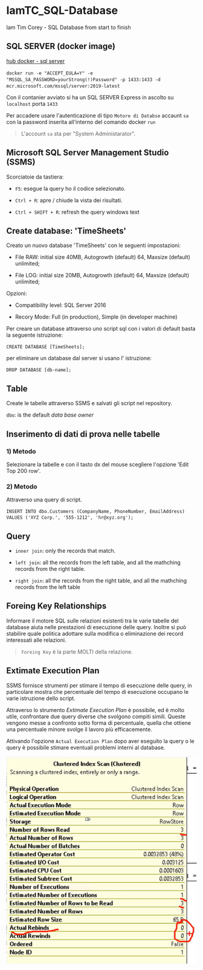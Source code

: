 # IamTC_SQL-Database
Iam Tim Corey - SQL Database from start to finish 

## SQL SERVER (docker image)

[hub docker - sql server ](https://hub.docker.com/_/microsoft-mssql-server)

`docker run -e "ACCEPT_EULA=Y" -e "MSSQL_SA_PASSWORD=yourStrong(!)Password" -p 1433:1433 -d mcr.microsoft.com/mssql/server:2019-latest`

Con il contanier avviato si ha un SQL SERVER Express in ascolto su `localhost` porta `1433`

Per accadere usare l'autenticazione di tipo `Motore di Databse` accaunt `sa` con la password inserita all'interno del comando docker `run`


> L'account `sa` sta per "System Administarator".


## Microsoft SQL Server Management Studio (SSMS)

Scorciatoie da tastiera:

- `F5`: esegue la query ho il codice selezionato.

- `Ctrl + R`: apre / chiude la vista dei risultati.

- `Ctrl + SHIFT + R`: refresh the query windows text


## Create database: 'TimeSheets' 

Creato un nuovo database 'TimeSheets' con le seguenti impostazioni:

- File RAW: initial size 40MB, Autogrowth (default) 64, Maxsize (default) unlimited;

- File LOG: initial size 20MB, Autogrowth (default) 64, Maxsize (default) unlimited;


Opzioni:

- Compatibility level: SQL Server 2016

- Recory Mode: Full (in production), Simple (in developer machine)

Per creare un database attraverso uno script sql con i valori di default basta la seguente istruzione:

```
CREATE DATABASE [TimeSheets];
```

per eliminare un database dal server si usano l' istruzione:
```
DROP DATABASE [db-name];
```

## Table

Create le tabelle attraverso SSMS e salvati gli script nel repository.

`dbo`: is the default *data base owner*

## Inserimento di dati di prova nelle tabelle

### 1) Metodo
Selezionare la tabelle e con il tasto dx del mouse scegliere l'opzione 'Edit Top 200 row'.

### 2) Metodo
Attraverso una query di script.

```
INSERT INTO dbo.Customers (CompanyName, PhoneNumber, EmailAddress)
VALUES ('XYZ Corp.', '555-1212', 'hr@xyz.org');

```


## Query

- `inner join`: only the records that match.

- `left join`: all the records from the left table, and all the mathching records from the right table.

- `right join`: all the records from the right table, and all the mathching records from the left table


## Foreing Key Relationships
Informare il motore SQL sulle relazioni esistenti tra le varie tabelle del database aiuta nelle prestazioni di esecuzione delle query. Inoltre si può stabilire quale politica adottare sulla modifica o eliminazione dei record interessati alle relazioni.

> `Foreing Key` è la parte MOLTI della relazione.



## Extimate Execution Plan
SSMS fornisce strumenti per stimare il tempo di esecuzione delle query, in particolare mostra che percentuale del tempo di esecuzione occupano le varie istruzione dello script.

Attraverso lo strumento *Extimate Execution Plan* è possibile, ed è molto utile, confrontare due query diverse che svolgono compiti simili. Queste vengono messe a confronto sotto forma di percentuale, quella che ottiene una percentuale minore svolge il lavoro più efficacemente.

Attivando l'opzione `Actual Execution Plan` dopo aver eseguito la query o le query è possibile stimare eventuali problemi interni al database.

![problem](./execution-plan.png)